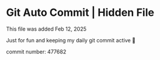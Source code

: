# Git Auto Commit | Hidden File

This file was added Feb 12, 2025

Just for fun and keeping my daily git commit active 🤪

commit number: 477682
